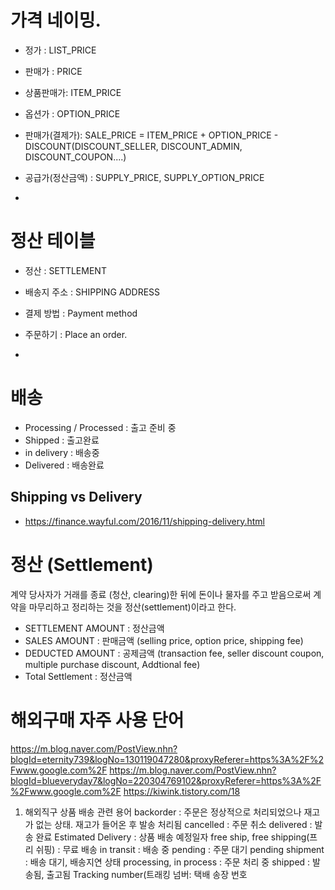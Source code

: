 # 가격 네이밍.

- 정가 : LIST_PRICE
- 판매가 : PRICE
- 상품판매가: ITEM_PRICE
- 옵션가 : OPTION_PRICE
- 판매가(결제가): SALE_PRICE = ITEM_PRICE + OPTION_PRICE - DISCOUNT(DISCOUNT_SELLER, DISCOUNT_ADMIN, DISCOUNT_COUPON....)

- 공급가(정산금액) : SUPPLY_PRICE, SUPPLY_OPTION_PRICE
- 
 
# 정산 테이블
- 정산 : SETTLEMENT




- 배송지 주소 : SHIPPING ADDRESS
- 결제 방법 : Payment method
- 주문하기 : Place an order.
- 

# 배송 
- Processing / Processed : 출고 준비 중 
- Shipped : 출고완료
- in delivery : 배송중 
- Delivered : 배송완료 

## Shipping vs Delivery
- https://finance.wayful.com/2016/11/shipping-delivery.html


# 정산 (Settlement)
계약 당사자가 거래를 종료 (청산, clearing)한 뒤에 
돈이나 물자를 주고 받음으로써 계약을 마무리하고 정리하는 것을 정산(settlement)이라고 한다.
- SETTLEMENT AMOUNT : 정산금액 
- SALES AMOUNT : 판매금액 (selling price, option price, shipping fee)
- DEDUCTED AMOUNT : 공제금액 (transaction fee, seller discount coupon, multiple purchase discount, Addtional fee)
- Total Settlement : 정산금액 

# 해외구매 자주 사용 단어
https://m.blog.naver.com/PostView.nhn?blogId=eternity739&logNo=130119047280&proxyReferer=https%3A%2F%2Fwww.google.com%2F
https://m.blog.naver.com/PostView.nhn?blogId=blueveryday7&logNo=220304769102&proxyReferer=https%3A%2F%2Fwww.google.com%2F
https://kiwink.tistory.com/18


1. 해외직구 상품 배송 관련 용어
backorder : 주문은 정상적으로 처리되었으나 재고가 없는 상태. 재고가 들어온 후 발송 처리됨
cancelled : 주문 취소
delivered : 발송 완료
Estimated Delivery : 상품 배송 예정일자
free ship, free shipping(프리 쉬핑) : 무료 배송
in transit : 배송 중
pending : 주문 대기
pending shipment : 배송 대기, 배송지연 상태
processing, in process : 주문 처리 중
shipped : 발송됨, 출고됨
Tracking number(트래킹 넘버: 택배 송장 번호
